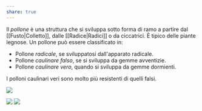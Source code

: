 ```yaml
---
share: true
---
```

Il *pollone* è una struttura che si sviluppa sotto forma di ramo a partire dal [[Fusto|Colletto]], dalle [[Radice|Radici]] o da ciccatrici. È tipico delle piante legnose.
Un pollone può essere classificato in:
- Pollone *radicale*, se sviluppatosi dall'apparato radicale.
- Pollone *caulinare falso*, se si sviluppa da gemme avventizie.
- Pollone *caulinare vero*, quando si sviluppa da gemme dormienti.

I polloni caulinari veri sono molto più resistenti di quelli falsi.

![](6d1a6e5a779a671548a91dc35007b6aa_MD5%201.png)

![](451e368b1e9d058b2ad28b20abfd9fdd_MD5%201.jpg)
![](dbfeab9ac703a5731a8afb329b308828_MD5%201.jpg)